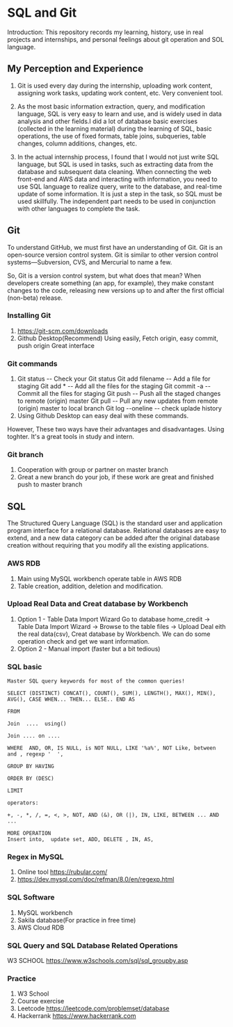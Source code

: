 SQL and Git
=================
Introduction: This repository records my learning, history, use in real projects and internships, and personal feelings about git operation and SOL language.

My Perception and Experience
----------------------------
1. Git is used every day during the internship, uploading work content, assigning work tasks, updating work content, etc. Very convenient tool.

2. As the most basic information extraction, query, and modification language, SQL is very easy to learn and use, and is widely used in data analysis and other fields.I did a lot of database basic exercises (collected in the learning material) during the learning of SQL, basic operations, the use of fixed formats, table joins, subqueries, table changes, column additions, changes, etc.

3. In the actual internship process, I found that I would not just write SQL language, but SQL is used in tasks, such as extracting data from the database and subsequent data cleaning. When connecting the web front-end and AWS data and interacting with information, you need to use SQL language to realize query, write to the database, and real-time update of some information. It is just a step in the task, so SQL must be used skillfully. The independent part needs to be used in conjunction with other languages to complete the task.


Git
-----------------
To understand GitHub, we must first have an understanding of Git. Git is an open-source version control system. Git is similar to other version control systems—Subversion, CVS, and Mercurial to name a few.

So, Git is a version control system, but what does that mean? When developers create something (an app, for example), they make constant changes to the code, releasing new versions up to and after the first official (non-beta) release.

### Installing Git
  1. https://git-scm.com/downloads
  2. Github Desktop(Recommend)
      Using easily, Fetch origin, easy commit, push origin
      Great interface
    
### Git commands
  1.  Git status        -- Check your Git status
      Git add filename  -- Add a file for staging
      Git add *         -- Add all the files for the staging
      Git commit -a     -- Commit all the files for staging
      Git push          -- Push all the staged changes to remote (origin) master
      Git pull          -- Pull any new updates from remote (origin) master to local branch
      Git log --oneline -- check uplade history
  2. Using Github Desktop can easy deal with these commands.
  
  However, These two ways have their advantages and disadvantages. Using toghter. It's a great tools in study and intern.

### Git branch
  1. Cooperation with group or partner on master branch
  1. Great a new branch do your job, if these work are great and finished push to master branch

SQL
-----------------
The Structured Query Language (SQL) is the standard user and application program interface for a relational database. Relational databases are easy to extend, and a new data category can be added after the original database creation without requiring that you modify all the existing applications.

### AWS RDB
  1. Main using MySQL workbench operate table in AWS RDB
  2. Table creation, addition, deletion and modification.
  
### Upload Real Data and Creat database by Workbench
  1. Option 1 - Table Data Import Wizard
      Go to database home_credit -> Table Data Import Wizard -> Browse to the table files -> Upload
      Deal eith the real data(csv), Creat database by Workbench. We can do some operation check and get we want information. 
  2. Option 2 - Manual import (faster but a bit tedious)

### SQL basic

    Master SQL query keywords for most of the common queries!

    SELECT (DISTINCT) CONCAT(), COUNT(), SUM(), LENGTH(), MAX(), MIN(), AVG(), CASE WHEN... THEN... ELSE.. END AS

    FROM

    Join  ....  using()

    Join .... on ....

    WHERE  AND, OR, IS NULL, is NOT NULL, LIKE '%a%', NOT Like, between  and , regexp '  ',

    GROUP BY HAVING

    ORDER BY (DESC)
    
    LIMIT

    operators:

    +, -, *, /, =, <, >, NOT, AND (&), OR (|), IN, LIKE, BETWEEN ... AND ...
    
    MORE OPERATION 
    Insert into,  update set, ADD, DELETE , IN, AS,

### Regex in MySQL
  1. Online tool https://rubular.com/
  2. https://dev.mysql.com/doc/refman/8.0/en/regexp.html

### SQL Software
  1. MySQL workbench
  2. Sakila database(For practice in free time)
  3. AWS Cloud RDB


### SQL Query and SQL Database  Related Operations
   W3 SCHOOL
   https://www.w3schools.com/sql/sql_groupby.asp

### Practice
   1. W3 School
   2. Course exercise
   3. Leetcode   https://leetcode.com/problemset/database
   4. Hackerrank https://www.hackerrank.com
   

